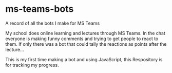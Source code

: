 # ms-teams-bots
A record of all the bots I make for MS Teams

My school does online learning and lectures through MS Teams. In the chat everyone is making funny comments and trying to get people to react to them. If only there was a bot that could tally the reactions as points after the lecture...

This is my first time making a bot and using JavaScript, this Respository is for tracking my progress.
